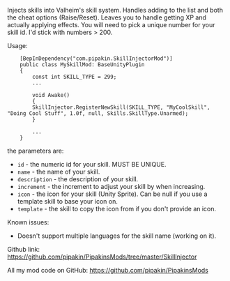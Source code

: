 ﻿Injects skills into Valheim's skill system. Handles adding to the list and both the cheat options (Raise/Reset). Leaves you to handle getting XP and actually applying effects.  You will need to pick a unique number for your skill id. I'd stick with numbers > 200.

Usage:
```
    ﻿[BepInDependency("com.pipakin.SkillInjectorMod")]
    public class MySkillMod: BaseUnityPlugin
    {
        const int SKILL_TYPE = 299;
        ﻿...

        void Awake()
        ﻿﻿{
        ﻿SkillInjector.RegisterNewSkill(SKILL_TYPE, "MyCoolSkill", "Doing Cool Stuff", 1.0f, null, Skills.SkillType.Unarmed);
        ﻿﻿}

        ...
    ﻿}
```

the parameters are:

* `id` - the numeric id for your skill. MUST BE UNIQUE.
* `name` - the name of your skill.
* `description` - the description of your skill.
* `increment` - the increment to adjust your skill by when increasing.
* `icon` - the icon for your skill (Unity Sprite). Can be null if you use a template skill to base your icon on.
* `template` - the skill to copy the icon from if you don't provide an icon.


Known issues:
* Doesn't support multiple languages for the skill name (working on it).

Github link:
https://github.com/pipakin/PipakinsMods/tree/master/SkillInjector


All my mod code on GitHub: https://github.com/pipakin/PipakinsMods